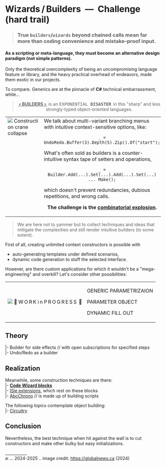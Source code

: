 # Wizards&thinsp;/&thinsp;Builders &nbsp;&mdash;&nbsp; Challenge (hard trail)

> ### True **`builders`/`wizards`** beyond chained calls mean far more than coding convenience and mistake-proof input. 

#### As a scripting or meta-language, they must become an alternative design paradigm (not simple patterns).

Only the theoretical overcomplexity of being an uncompromising language feature or library, and the heavy practical overhead of endeavors, made them exotic in our projects.

To compare. Generics are at the pinnacle of **C#** technical embarrassment, while...

<blockquote align="center"><ins>&thinsp;«&thinsp;<b>BUILDERS</b>&thinsp;»&thinsp;</ins> is an <samp>EXPONENTIAL <b>DISASTER</samp></b>&thinsp; in this "sharp" and less strongly-typed object-oriented languages.</blockquote>

<table><tr valign="top"><td width="40%"><picture><img alt="&nbsp;Construction crane collapse" src="https://github.com/Kyriosity/read-write/blob/main/README%2B/_rsc/_img/illus/crane_collapse-CA-2024(globalnews.ca).jpg" /></picture></td><td>
<div>We talk about multi-variant branching menus with intuitive context-sensitive options, like:</div>
 <p align="center"><code>_ = UndoRedo.Buffer(3).Depth(5).Zip().Of("start");</code></p>
<div>What's often sold as builders is a counter-intuitive syntax tape of setters and operations,</div>
  <p align="center"><code>_ = Builder.Add(...).Set(...).Add(...).Set(...) ... Make();</code></p>
  <p>which doesn't prevent redundancies, dubious repetitions, and wrong calls.</p>
<p align="center"><b>The challenge is the <ins>combinatorial explosion</ins>.</b></p>
</td></tr></table>

> We are here not to yammer but to collect techniques and ideas that mitigate the complexities and still render intuitive builders (to some extent).

First of all, creating unlimited context constructors is possible with

+ auto-generating templates under defined scenarios,
+ dynamic code generation to stuff the selected interface.

However, are there custom applications for which it wouldn't be a "mega-engineering" and overkill? Let's consider other possibilities:

<table><tr><td><picture><img alt="&nbsp;🚧  W&thinsp;O&thinsp;R&thinsp;K  i&thinsp;n  P&thinsp;R&thinsp;O&thinsp;G&thinsp;R&thinsp;E&thinsp;S&thinsp;S&thinsp; 🐝" src="https://github.com/Kyriosity/read-write/blob/main/README%2B/_rsc/_img/_nav/tiles/_WorkInProgress_200px.jpg" /></picture></td><td>
<p>GENERIC PARAMETRIZAION</p>
<p>PARAMETER OBJECT</p>
<p>DYNAMIC FILL OUT</p>
</td></tr></table>

## Theory

|- Builder for side effects // with open subscriptions for specified steps \
|- Undo/Redo as a builder

## Realization

Meanwhile, some construction techniques are there:\
|- [<b>Code Wizard blocks</b>](../../../../src/TuttiFrutti/WizConstr/README.md)\
|- [ISie extensions](../../../parts/_ext/ISie/README.md), which rest on these blocks\
|- [AbcChrono](../../../parts/AbcChrono) // is made up of building scripts


The following topics contemplate object building:\
|- [Circuitry](../circuitry)

## Conclusion

Nevertheless, the best technique when hit against the wall is to cut constructors and make other bulky but easy initializations.

\___________\
🔚 ... 2024-2025 .. image credit: https://globalnews.ca (2024)
